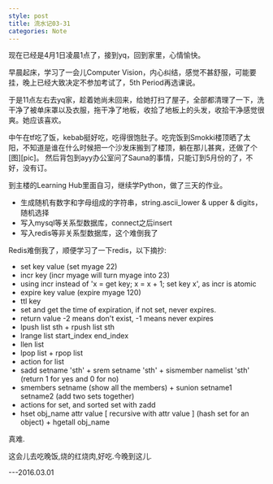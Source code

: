 ```yaml
---
style: post
title: 流水记03-31
categories: Note
---
```

现在已经是4月1日凌晨1点了，接到yq，回到家里，心情愉快。

早晨起床，学习了一会儿Computer Vision，内心纠结，感觉不甚舒服，可能要挂，晚上已经大致决定不参加考试了，5th Period再选课说。

于是11点左右去yq家，趁着她尚未回来，给她打扫了屋子，全部都清理了一下，洗干净了被单床罩以及衣服，拖干净了地板，收拾了地板上的头发，收拾干净感觉很爽。她应该喜欢。

中午在tf吃了饭，kebab挺好吃，吃得很饱肚子。吃完饭到Smokki楼顶晒了太阳，不知道是谁在什么时候把一个沙发床搬到了楼顶，躺在那儿甚爽，还做了个[图][pic]。
然后背包到ayy办公室问了Sauna的事情，只能订到5月份的了，不好，没有订。

到主楼的Learning Hub里面自习，继续学Python，做了三天的作业。

-  生成随机有数字和字母组成的字符串，string.ascii_lower & upper & digits，随机选择
-  写入mysql等关系型数据库，connect之后insert
-  写入redis等非关系型数据库，这个难倒我了


Redis难倒我了，顺便学习了一下redis，以下摘抄:

-  set key value (set myage 22)
-  incr key (incr myage will turn myage into 23)
-   using incr instead of 'x = get key; x = x + 1; set key x', as incr is atomic 
-  expire key value (expire myage 120)
-  ttl key
-   set and get the time of expiration, if not set, never expires.
-   return value -2 means don't exist, -1 means never expires
-  lpush list sth + rpush list sth
-  lrange list start_index end_index
-  llen list 
-  lpop list + rpop list
-   action for list
-  sadd setname 'sth' + srem setname 'sth' + sismember namelist 'sth' (return 1 for yes and 0 for no)
-  smembers setname (show all the members) + sunion setname1 setname2 (add two sets together)
-   actions for set, and sorted set with zadd 
-  hset obj_name attr value [ recursive with attr value ] (hash set for an object) + hgetall obj_name

真难.

这会儿去吃晚饭,烧的红烧肉,好吃.今晚到这儿.

---2016.03.01
